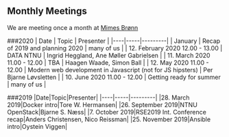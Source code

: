 ## Monthly Meetings

We are meeting once a month at [Mimes Brønn](
https://use.mazemap.com/#v=1&zlevel=2&center=10.408347,63.416064&zoom=18.5&sharepoitype=poi&sharepoi=79904&campusid=1&utm_medium=shorturl)

###2020
| Date | Topic | Presenter |
|----|-----|---------|
| January | Recap of 2019 and planning 2020 | many of us |
| 12. February 2020 12.00 - 13.00 | DATA NTNU | Ingrid Heggland, Ane Møller Gabrielsen |
| 11. March 2020 11.00 - 12.00 | TBA | Haagen Waade, Simon Ball |
| 12. May 2020 11.00 - 12.00 | Modern web development in Javascript (not for JS hipsters) | Per Bjarne Løvsletten |
| 10. June 2020 11.00 - 12.00 | Getting ready for summer | many of us |


###2019
|Date|Topic|Presenter|
|----|-----|---------|
|28. March 2019|Docker intro|Tore W. Hermansen|
|26. September 2019|NTNU OpenStack|Bjarne S. Næss|
|7. October 2019|RSE2019 Int. Conference recap|Anders Christensen, Nico Reissman|
|25. November 2019|Ansible intro|Oystein Viggen|
